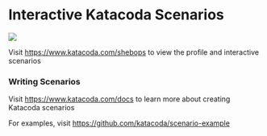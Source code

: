 # Interactive Katacoda Scenarios

[![](http://shields.katacoda.com/katacoda/shebops/count.svg)](https://www.katacoda.com/shebops "Get your profile on Katacoda.com")

Visit https://www.katacoda.com/shebops to view the profile and interactive scenarios

### Writing Scenarios
Visit https://www.katacoda.com/docs to learn more about creating Katacoda scenarios

For examples, visit https://github.com/katacoda/scenario-example
